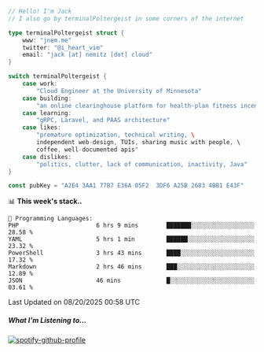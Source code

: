 ```go
// Hello! I'm Jack
// I also go by terminalPoltergeist in some corners of the internet

type terminalPoltergeist struct {
    www: "jnem.me"
    twitter: "@i_heart_vim"
    email: "jack [at] nemitz [dot] cloud"
}

switch terminalPoltergeist {
    case work:
        "Cloud Engineer at the University of Minnesota"
    case building:
        "an online clearinghouse platform for health-plan fitness incentive programs"
    case learning:
        "gRPC, Laravel, and PAAS architecture"
    case likes:
        "premature optimization, technical writing, \
        independent web-design, TUIs, sharing music with people, \
        coffee, well-documented apis"
    case dislikes:
        "politics, clutter, lack of communication, inactivity, Java"
}

const pubKey = "A2E4 3AA1 77B7 E36A 05F2  3DF6 A25B 2683 4BB1 E43F"
```

<!--START_SECTION:waka-->
📊 **This week's stack..** 

```text
💬 Programming Languages: 
PHP                      6 hrs 9 mins        ███████░░░░░░░░░░░░░░░░░░   28.58 % 
YAML                     5 hrs 1 min         ██████░░░░░░░░░░░░░░░░░░░   23.32 % 
PowerShell               3 hrs 43 mins       ████░░░░░░░░░░░░░░░░░░░░░   17.32 % 
Markdown                 2 hrs 46 mins       ███░░░░░░░░░░░░░░░░░░░░░░   12.89 % 
JSON                     46 mins             █░░░░░░░░░░░░░░░░░░░░░░░░   03.61 % 
```


 Last Updated on 08/20/2025 00:58 UTC
<!--END_SECTION:waka-->

##### What I'm Listening to...

[![spotify-github-profile](https://jnem.me/listening-item?maxAge=2592000)](https://jnem.me/listening)
